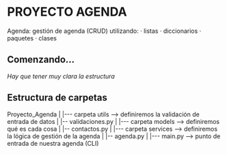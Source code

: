 # PROYECTO AGENDA

Agenda: gestión de agenda (CRUD) utilizando:
    · listas
    · diccionarios
    · paquetes
    · clases

## Comenzando... 

_Hay que tener muy clara la estructura_

## Estructura de carpetas

Proyecto_Agenda
            |
            |--- carpeta utils --> definiremos la validación de entrada de datos
            |           |-- validaciones.py
            |
            |--- carpeta models --> definiremos qué es cada cosa
            |           |-- contactos.py
            |
            |--- carpeta services --> definiremos la lógica de gestión de la agenda
            |           |-- agenda.py
            |
            |--- main.py --> punto de entrada de nuestra agenda (CLI)